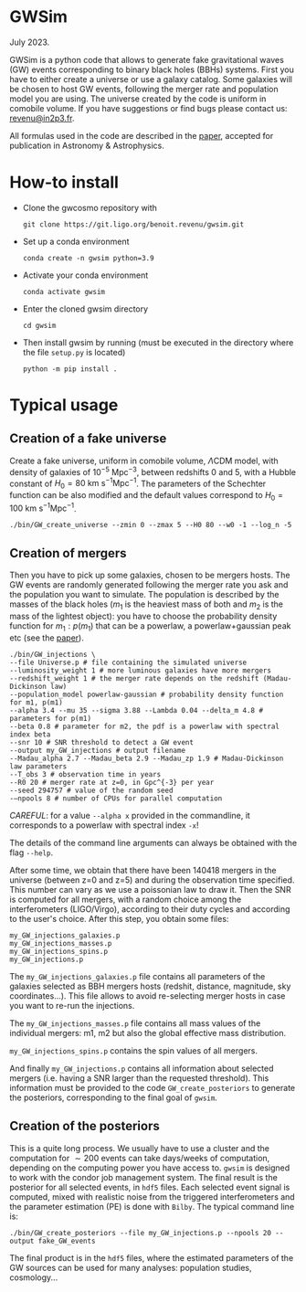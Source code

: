 # GWSim

July 2023.

GWSim is a python code that allows to generate fake gravitational waves (GW) events corresponding to binary black holes (BBHs) systems. First you have to either create a universe or use a galaxy catalog. Some galaxies will be chosen to host GW events, following the merger rate and population model you are using. The universe created by the code is uniform in comobile volume. If you have suggestions or find bugs please contact us: <revenu@in2p3.fr>.

All formulas used in the code are described in the [paper](<https://arxiv.org/abs/2210.05724>), accepted for publication in Astronomy \& Astrophysics.

# How-to install
* Clone the gwcosmo repository with

  `
  git clone https://git.ligo.org/benoit.revenu/gwsim.git
  `

* Set up a conda environment

  `
  conda create -n gwsim python=3.9
  `
  
* Activate your conda environment

  `
  conda activate gwsim
  `

* Enter the cloned gwsim directory

  `cd gwsim`

* Then install gwsim by running (must be executed in the directory where the file `setup.py` is located)

    `
    python -m pip install .
    `

# Typical usage

## Creation of a fake universe

Create a fake universe, uniform in comobile volume, $\Lambda\text{CDM}$ model, with density of galaxies of $10^{-5}~\text{Mpc}^{-3}$, between redshifts $0$ and $5$, with a Hubble constant of $H_0=80~\text{km s}^{-1}\text{Mpc}^{-1}$. The parameters of the Schechter function can be also modified and the default values correspond to $H_0=100~\text{km s}^{-1}\text{Mpc}^{-1}$.

```
./bin/GW_create_universe --zmin 0 --zmax 5 --H0 80 --w0 -1 --log_n -5
```

## Creation of mergers

Then you have to pick up some galaxies, chosen to be mergers hosts. The GW events are randomly generated following the merger rate you ask and the population you want to simulate. The population is described by the masses of the black holes ($m_1$ is the heaviest mass of both and $m_2$ is the mass of the lightest object): you have to choose the probability density function for $m_1: p(m_1)$ that can be a powerlaw, a powerlaw+gaussian peak etc (see the [paper](<https://arxiv.org/abs/2210.05724>)).

```
./bin/GW_injections \
--file Universe.p # file containing the simulated universe
--luminosity_weight 1 # more luminous galaxies have more mergers
--redshift_weight 1 # the merger rate depends on the redshift (Madau-Dickinson law)
--population_model powerlaw-gaussian # probability density function for m1, p(m1)
--alpha 3.4 --mu 35 --sigma 3.88 --Lambda 0.04 --delta_m 4.8 # parameters for p(m1)
--beta 0.8 # parameter for m2, the pdf is a powerlaw with spectral index beta
--snr 10 # SNR threshold to detect a GW event
--output my_GW_injections # output filename
--Madau_alpha 2.7 --Madau_beta 2.9 --Madau_zp 1.9 # Madau-Dickinson law parameters
--T_obs 3 # observation time in years
--R0 20 # merger rate at z=0, in Gpc^{-3} per year
--seed 294757 # value of the random seed
-—npools 8 # number of CPUs for parallel computation
```
*CAREFUL*: for a value `--alpha x` provided in the commandline, it corresponds to a powerlaw with spectral index `-x`!

The details of the command line arguments can always be obtained with the flag `--help`.

After some time, we obtain that there have been 140418 mergers in the universe (between z=0 and z=5) and during the observation time specified. This number can vary as we use a poissonian law to draw it. Then the SNR is computed for all mergers, with a random choice among the interferometers (LIGO/Virgo), according to their duty cycles and according to the user's choice. After this step, you obtain some files:

```
my_GW_injections_galaxies.p
my_GW_injections_masses.p
my_GW_injections_spins.p
my_GW_injections.p
```

The `my_GW_injections_galaxies.p` file contains all parameters of the galaxies selected as BBH mergers hosts (redshit, distance, magnitude, sky coordinates...). This file allows to avoid re-selecting merger hosts in case you want to re-run the injections.

The `my_GW_injections_masses.p` file contains all mass values of the individual mergers: m1, m2 but also the global effective mass distribution.

`my_GW_injections_spins.p` contains the spin values of all mergers.

And finally `my_GW_injections.p` contains all information about selected mergers (i.e. having a SNR larger than the requested threshold). This information must be provided to the code `GW_create_posteriors` to generate the posteriors, corresponding to the final goal of `gwsim`.

## Creation of the posteriors

This is a quite long process. We usually have to use a cluster and the computation for $\sim 200$ events can take days/weeks of computation, depending on the computing power you have access to. `gwsim` is designed to work with the condor job management system. The final result is the posterior for all selected events, in `hdf5` files. Each selected event signal is computed, mixed with realistic noise from the triggered interferometers and the parameter estimation (PE) is done with `Bilby`. The typical command line is:

```
./bin/GW_create_posteriors --file my_GW_injections.p --npools 20 --output fake_GW_events
```

The final product is in the `hdf5` files, where the estimated parameters of the GW sources can be used for many analyses: population studies, cosmology...
